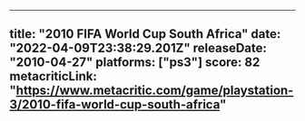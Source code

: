 
---
title: "2010 FIFA World Cup South Africa"
date: "2022-04-09T23:38:29.201Z"
releaseDate: "2010-04-27"
platforms: ["ps3"]
score: 82
metacriticLink: "https://www.metacritic.com/game/playstation-3/2010-fifa-world-cup-south-africa"
---
